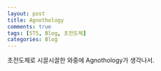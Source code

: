 ```yaml
---
layout: post
title: Agnothology
comments: true
tags: [STS, Blog, 초전도체]
categories: Blog
---
```


초전도체로 시끌시끌한 와중에 Agnothology가 생각나서. 